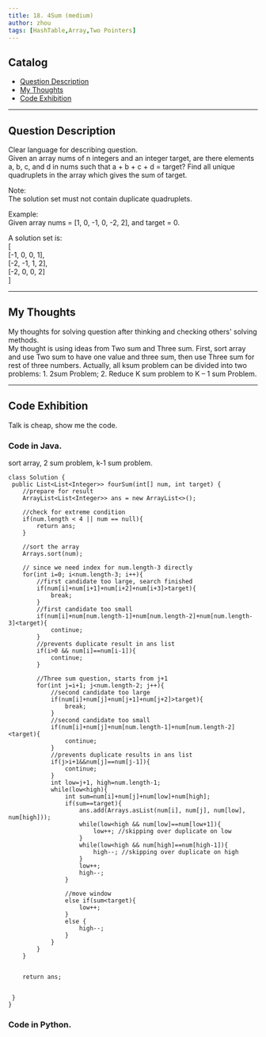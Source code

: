 ```yaml
---
title: 18. 4Sum (medium)                  
author: zhou      
tags: [HashTable,Array,Two Pointers]          
---
```


       

## Catalog  
+ [Question Description](#partI)
+ [My Thoughts](#partII)
+ [Code Exhibition](#partIII)

----------------------------------

## Question Description
Clear language for describing question.    
Given an array nums of n integers and an integer target, are there elements a, b, c, and d in nums such that a + b + c + d = target? Find all unique quadruplets in the array which gives the sum of target.      

Note:     
The solution set must not contain duplicate quadruplets.    

Example:    
Given array nums = [1, 0, -1, 0, -2, 2], and target = 0.     

A solution set is:   
[  
  [-1,  0, 0, 1],   
  [-2, -1, 1, 2],   
  [-2,  0, 0, 2]   
]      


----------------------------------

## My Thoughts
My thoughts for solving question after thinking and checking others' solving methods.        
My thought is using ideas from Two sum and Three sum. First, sort array and use Two sum to have one value and three sum, then use Three sum for rest of three numbers. Actually, all ksum problem can be divided into two problems: 1. 2sum Problem; 2. Reduce K sum problem to K – 1 sum Problem.        


----------------------------------

## Code Exhibition
Talk is cheap, show me the code.    
### Code in Java.     
sort array, 2 sum problem, k-1 sum problem.   

    class Solution {
     public List<List<Integer>> fourSum(int[] num, int target) {
        //prepare for result
        ArrayList<List<Integer>> ans = new ArrayList<>();
        
        //check for extreme condition
        if(num.length < 4 || num == null){
            return ans;
        } 
        
        //sort the array
        Arrays.sort(num);
        
        // since we need index for num.length-3 directly
        for(int i=0; i<num.length-3; i++){
            //first candidate too large, search finished
            if(num[i]+num[i+1]+num[i+2]+num[i+3]>target){
                break; 
            }
            //first candidate too small
            if(num[i]+num[num.length-1]+num[num.length-2]+num[num.length-3]<target){
                continue; 
            }
            //prevents duplicate result in ans list
            if(i>0 && num[i]==num[i-1]){
                continue; 
            }
            
            //Three sum question, starts from j+1 
            for(int j=i+1; j<num.length-2; j++){
                //second candidate too large
                if(num[i]+num[j]+num[j+1]+num[j+2]>target){
                    break; 
                }
                //second candidate too small
                if(num[i]+num[j]+num[num.length-1]+num[num.length-2]<target){
                    continue; 
                }
                //prevents duplicate results in ans list
                if(j>i+1&&num[j]==num[j-1]){
                    continue; 
                }
                int low=j+1, high=num.length-1;
                while(low<high){
                    int sum=num[i]+num[j]+num[low]+num[high];
                    if(sum==target){
                        ans.add(Arrays.asList(num[i], num[j], num[low], num[high]));
                        while(low<high && num[low]==num[low+1]){
                            low++; //skipping over duplicate on low
                        }
                        while(low<high && num[high]==num[high-1]){
                            high--; //skipping over duplicate on high
                        }
                        low++; 
                        high--;
                    }
                
                    //move window
                    else if(sum<target){
                        low++;
                    }
                    else {
                        high--;
                    }
                }
            }
        }
        
        
        return ans;
        
        
     }
    }


### Code in Python.   




